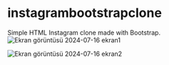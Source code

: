 # instagrambootstrapclone
Simple HTML Instagram clone made with Bootstrap.
![Ekran görüntüsü 2024-07-16 ekran1](https://github.com/zeynepdrnxs/instagram-clone/assets/ekran1.png)

![Ekran görüntüsü 2024-07-16 ekran2](https://github.com/zeynepdrnxs/instagram-clone/assets/ekran2.png)
